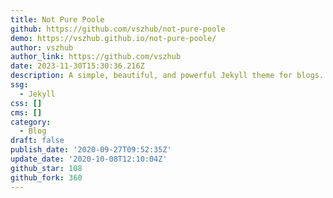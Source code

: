 ```yaml
---
title: Not Pure Poole
github: https://github.com/vszhub/not-pure-poole
demo: https://vszhub.github.io/not-pure-poole/
author: vszhub
author_link: https://github.com/vszhub
date: 2023-11-30T15:30:36.216Z
description: A simple, beautiful, and powerful Jekyll theme for blogs.
ssg:
  - Jekyll
css: []
cms: []
category:
  - Blog
draft: false
publish_date: '2020-09-27T09:52:35Z'
update_date: '2020-10-08T12:10:04Z'
github_star: 108
github_fork: 360
---
```

